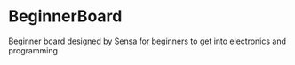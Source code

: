 # BeginnerBoard
Beginner board designed by Sensa for beginners to get into electronics and programming

